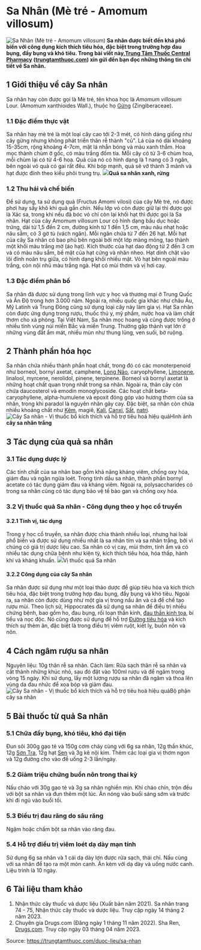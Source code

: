 # Sa Nhân (Mè tré - Amomum villosum)

![Sa Nhân \(Mè tré - Amomum villosum\)](https://trungtamthuoc.com/images/others/cay-sa-nhan-6-8626.jpg)
**Sa nhân được biết đến khá phổ biến với công dụng kích thích tiêu hóa, đặc biệt trong trường hợp đau bụng, đầy bụng và khó tiêu. Trong bài viết này,[Trung Tâm Thuốc Central Pharmacy](https://trungtamthuoc.com/ "Trung Tâm Thuốc Central Pharmacy") ([trungtamthuoc.com](https://trungtamthuoc.com/ "trungtamthuoc.com")) xin gửi đến bạn đọc những thông tin chi tiết về Sa nhân.**
##  1 Giới thiệu về cây Sa nhân
Sa nhân hay còn được gọi là Mè tré, tên khoa học là _Amomum villosum_ Lour. (Amomum xanthioides Wall.), thuộc họ [Gừng](https://trungtamthuoc.com/duoc-lieu/gung-14 "Gừng") (Zingiberaceae). 
### 1.1 Đặc điểm thực vật
Sa nhân hay mè tré là một loại cây cao tới 2-3 mét, có hình dáng giống như cây gừng nhưng không phát triển thân rễ thành "củ". Lá của nó dài khoảng 15-35cm, rộng khoảng 4-7cm, mặt lá nhẵn bóng và màu xanh thẫm. Hoa mọc thành chùm ở gốc, có màu trắng đốm tía. Mỗi cây có từ 3-6 chùm hoa, mỗi chùm lại có từ 4-6 hoa. Quả của nó có hình dạng là 1 nang có 3 ngăn, bên ngoài vỏ quả có gai rất đều. Khi bóp mạnh, quả sẽ vỡ thành 3 mảnh và hạt được đính theo kiểu phôi trung trụ. 
![](https://trungtamthuoc.com/images/item/cay-sa-nhan-7.jpg)**Quả sa nhân xanh, rừng**
### 1.2 Thu hái và chế biến
Để sử dụng, ta sử dụng quả (Fructus Amomi vilosi) của cây Mè tré, nó được phơi hay sấy khô khi quả gần chín. Nếu lớp vỏ còn được giữ lại thì được gọi là Xác sa, trong khi nếu đã bóc vỏ chỉ còn lại khối hạt thì được gọi là Sa nhân.
Hạt của cây Amomum villosum Lour có hình dạng bầu dục hoặc trứng, dài từ 1,5 đến 2 cm, đường kính từ 1 đến 1,5 cm, màu nâu nhạt hoặc nâu sẫm, có 3 gờ tù (vách ngăn). Mỗi ngăn chứa từ 7 đến 26 hạt. Mỗi hạt của cây Sa nhân có bao phủ bên ngoài bởi một lớp màng mỏng, tạo thành một khối màu trắng mờ (áo hạt). Kích thước của hạt dao động từ 2 đến 3 cm và có màu nâu sẫm, bề mặt của hạt cứng và nhăn nheo. Hạt dính chặt vào lôi đính noãn trụ giữa, có hình dạng khối nhiều mặt. Vỏ hạt bên ngoài màu trắng, còn nội nhũ màu trắng ngà. Hạt có mùi thơm và vị hơi cay.
### 1.3 Đặc điểm phân bố
Sa nhân đã được sử dụng trong lĩnh vực y học và thương mại ở Trung Quốc và Ấn Độ trong hơn 3.000 năm. Ngoài ra, nhiều quốc gia khác như châu Âu, Mỹ Latinh và Trung Đông cũng sử dụng loại cây này làm gia vị. Hạt Sa nhân còn được ứng dụng trong rượu, thuốc thú y, mỹ phẩm, nước hoa và làm chất thơm cho xà phòng.
Tại Việt Nam, Sa nhân mọc hoang và cũng được trồng ở nhiều tỉnh vùng núi miền Bắc và miền Trung. Thường gặp thành vạt lớn ở những vùng đất ẩm mát, nhiều mùn như thung lũng, ven suối, bờ ruộng.
##  2 Thành phần hóa học
Sa nhân chứa nhiều thành phần hoạt chất, trong đó có các monoterpenoid như borneol, bornyl axetat, camphene, [Long Não](https://trungtamthuoc.com/duoc-lieu/long-nao "Long Não"), caryophyllene, [Limonene](https://trungtamthuoc.com/hoat-chat/limonene "Limonene"), linalool, myrcene, nerolidol, pinene, terpinene. Borneol và bornyl axetat là những hoạt chất quan trọng nhất trong sa nhân. Ngoài ra, thân cây còn chứa daucosterol và emodin monoglycoside. Các hoạt chất beta-caryophyllene, alpha-humulene và epoxit đóng góp vào hương thơm của sa nhân, trong khi paradol là nguyên nhân gây cay. Đặc biệt, sa nhân còn chứa nhiều khoáng chất như [Kẽm](https://trungtamthuoc.com/hoat-chat/kem "Kẽm"), magiê, [Kali](https://trungtamthuoc.com/hoat-chat/kali "Kali"), [Canxi](https://trungtamthuoc.com/hoat-chat/canxi "Canxi"), [Sắt](https://trungtamthuoc.com/hoat-chat/sat "Sắt"), [natri](https://trungtamthuoc.com/hoat-chat/natri "natri").
![Cây Sa nhân - Vị thuốc bổ kích thích và hỗ trợ tiêu hoá hiệu quả](https://trungtamthuoc.com/images/item/cay-sa-nhan-9.png)Hình ảnh **cây sa nhân trắng**
##  3 Tác dụng của quả sa nhân
### 3.1 Tác dụng dược lý 
Các tính chất của sa nhân bao gồm khả năng kháng viêm, chống oxy hóa, giảm đau và ngăn ngừa loét.
Trong tinh dầu sa nhân, thành phần bornyl acetate có tác dụng giảm đau và kháng viêm.
Ngoài ra, polysaccharides có trong sa nhân cũng có tác dụng bảo vệ tế bào gan và chống oxy hóa.
### 3.2 Vị thuốc quả Sa nhân - Công dụng theo y học cổ truyền
#### 3.2.1 Tính vị, tác dụng
Trong y học cổ truyền, sa nhân được chia thành nhiều loại, nhưng hai loài phổ biến và được sử dụng nhiều nhất là sa nhân tím và sa nhân trắng, bởi vì chúng có giá trị dược liệu cao. Sa nhân có vị cay, mùi thơm, tính ấm và có nhiều tác dụng chữa bệnh như kiện tỳ, kích thích tiêu hóa, hóa thấp, hành khí và kháng khuẩn.
![](https://trungtamthuoc.com/images/item/cay-sa-nhan-8.jpg)Vị thuốc quả Sa nhân
#### 3.2.2 Công dụng của cây Sa nhân
Sa nhân được sử dụng như một loại thảo dược để giúp tiêu hóa và kích thích tiêu hóa, đặc biệt trong trường hợp đau bụng, đầy bụng và khó tiêu. Ngoài ra, sa nhân còn được dùng như một gia vị trong nấu ăn và cả để chế tạo rượu mùi.
Theo lịch sử, Hippocrates đã sử dụng sa nhân để điều trị nhiều chứng bệnh, bao gồm ho, đau bụng, rối loạn thần kinh, [đau thần kinh tọa](https://trungtamthuoc.com/bai-viet/dau-than-kinh-toa "đau thần kinh tọa"), bí tiểu và nọc độc. Nó cũng được sử dụng để hỗ trợ [Đường tiêu hóa](https://trungtamthuoc.com/thuoc-tieu-hoa "Đường tiêu hóa") và kích thích sự thèm ăn, đặc biệt là trong điều trị viêm ruột, kiết lỵ, buồn nôn và nôn. 
##  4 Cách ngâm rượu sa nhân
Nguyên liệu: 10g thân rễ sa nhân.
Cách làm: Rửa sạch thân rễ sa nhân và cắt thành những khúc nhỏ, sau đó đặt vào 100ml rượu và để ngâm trong vòng 15 ngày. Khi sử dụng, lấy một lượng rượu sa nhân đã ngâm và thoa lên vùng da đau nhức để xoa bóp và giảm đau.
![Cây Sa nhân - Vị thuốc bổ kích thích và hỗ trợ tiêu hoá hiệu quả](https://trungtamthuoc.com/images/item/cay-sa-nhan-3.jpg)Bộ phận cây sa nhân
##  5 Bài thuốc từ quả Sa nhân
### 5.1 Chữa đầy bụng, khó tiêu, khó đại tiện
Đun sôi 300g gạo tẻ và 150g cơm cháy cùng với 6g sa nhân, 12g thần khúc, 12g [Sơn Tra](https://trungtamthuoc.com/duoc-lieu/son-tra-44 "Sơn Tra"), 12g hạt [Sen](https://trungtamthuoc.com/duoc-lieu/sen-14 "Sen") và 3g kê nội kim. Thêm các loại gia vị thơm ngon và 12g đường cho vào để uống 2-3 lần/ngày.
### 5.2 Giảm triệu chứng buồn nôn trong thai kỳ
Nấu cháo với 30g gạo tẻ và 3g sa nhân nghiền mịn. Khi cháo chín, trộn đều với bột sa nhân và đun thêm một lúc. Ăn nóng vào buổi sáng sớm và trước khi đi ngủ vào buổi tối.
### 5.3 Điều trị đau răng do sâu răng
Ngậm hoặc chấm bột sa nhân vào răng đau.
### 5.4 Hỗ trợ điều trị viêm loét dạ dày mạn tính
Sử dụng 6g sa nhân và 1 cái dạ dày lợn được rửa sạch, thái chỉ. Nấu cùng với sa nhân để tạo ra một món canh. Ăn kèm với dạ dày và uống nước canh. Liệu trình là 10 ngày.
##  6 Tài liệu tham khảo
  1. Nhận thức cây thuốc và dược liệu (Xuất bản năm 2021). Sa nhân trang 74 - 75, Nhận thức cây thuốc và dược liệu. Truy cập ngày 14 tháng 2 năm 2023.
  2. Chuyên gia Drugs.com (Đăng ngày 1 tháng 11 năm 2022). Sha Ren, [Drugs.com](https://www.drugs.com/npp/sha-ren.html). Truy cập ngày 03 tháng 04 năm 2023.




Source: https://trungtamthuoc.com/duoc-lieu/sa-nhan
